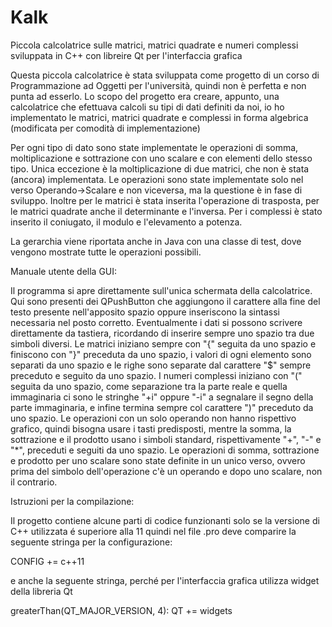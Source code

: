 # Kalk
Piccola calcolatrice sulle matrici, matrici quadrate e numeri complessi sviluppata in C++ con libreire Qt per l'interfaccia grafica

Questa piccola calcolatrice è stata sviluppata come progetto di un corso di Programmazione ad Oggetti per l'università, quindi non è perfetta e non punta ad esserlo. Lo scopo del progetto era creare, appunto, una calcolatrice che efettuava calcoli su tipi di dati definiti da noi, io ho implementato le matrici, matrici quadrate e complessi in forma algebrica (modificata per comodità di implementazione)

Per ogni tipo di dato sono state implementate le operazioni di somma, moltiplicazione e sottrazione con uno scalare e con elementi dello stesso tipo. Unica eccezione è la moltiplicazione di due matrici, che non è stata (ancora) implementata.
Le operazioni sono state implementate solo nel verso Operando->Scalare e non viceversa, ma la questione è in fase di sviluppo.
Inoltre per le matrici è stata inserita l'operazione di trasposta, per le matrici quadrate anche il determinante e l'inversa.
Per i complessi è stato inserito il coniugato, il modulo e l'elevamento a potenza.

La gerarchia viene riportata anche in Java con una classe di test, dove vengono mostrate tutte le operazioni possibili.


Manuale utente della GUI:

Il programma si apre direttamente sull'unica schermata della calcolatrice. Qui sono presenti dei QPushButton che aggiungono il carattere alla fine del testo presente nell'apposito spazio oppure inseriscono la sintassi necessaria nel posto corretto.
Eventualmente i dati si possono scrivere direttamente da tastiera, ricordando di inserire sempre uno spazio tra due simboli diversi. 
Le matrici iniziano sempre con "{" seguita da uno spazio e finiscono con "}" preceduta da uno spazio, i valori di ogni elemento sono separati da uno spazio e le righe sono separate dal carattere "$" sempre preceduto e seguito da uno spazio. 
I numeri complessi iniziano con "(" seguita da uno spazio, come separazione tra la parte reale e quella immaginaria ci sono le stringhe "+i" oppure "-i" a segnalare il segno della parte immaginaria, e infine termina sempre col carattere ")" preceduto da uno spazio.
Le operazioni con un solo operando non hanno rispettivo grafico, quindi bisogna usare i tasti predisposti, mentre la somma, la sottrazione e il prodotto usano i simboli standard, rispettivamente "+", "-" e "*", preceduti e seguiti da uno spazio.
Le operazioni di somma, sottrazione e prodotto per uno scalare sono state definite in un unico verso, ovvero prima del simbolo dell'operazione c'è un operando e dopo uno scalare, non il contrario. 

Istruzioni per la compilazione:

Il progetto contiene alcune parti di codice funzionanti solo se la versione di C++ utilizzata é superiore alla 11 quindi nel file .pro deve comparire la seguente stringa per la configurazione:

CONFIG += c++11

e anche la seguente stringa, perché per l'interfaccia grafica utilizza widget della libreria Qt

greaterThan(QT_MAJOR_VERSION, 4): QT += widgets
